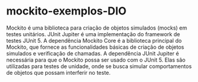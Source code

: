 # mockito-exemplos-DIO

Mockito é uma biblioteca para criação de objetos simulados (mocks) em testes unitários. JUnit Jupiter é uma implementação do framework de testes JUnit 5. A dependência Mockito Core é a biblioteca principal do Mockito, que fornece as funcionalidades básicas de criação de objetos simulados e verificação de chamadas. A dependência JUnit Jupiter é necessária para que o Mockito possa ser usado com o JUnit 5. Elas são utilizadas para testes de unidade, onde se busca simular comportamentos de objetos que possam interferir no teste.
